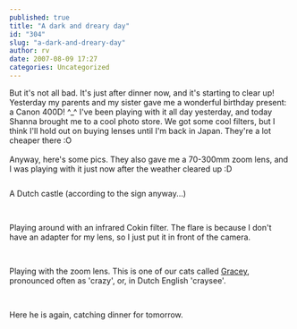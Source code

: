 ```yaml
---
published: true
title: "A dark and dreary day"
id: "304"
slug: "a-dark-and-dreary-day"
author: rv
date: 2007-08-09 17:27
categories: Uncategorized
---
```

But it's not all bad. It's just after dinner now, and it's starting to clear up! Yesterday my parents and my sister gave me a wonderful birthday present: a Canon 400D! ^_^ I've been playing with it all day yesterday, and today Shanna brought me to a cool photo store. We got some cool filters, but I think I'll hold out on buying lenses until I'm back in Japan. They're a lot cheaper there :O<br /><br />Anyway, here's some pics. They also gave me a 70-300mm zoom lens, and I was playing with it just now after the weather cleared up :D<br /><br /><a href="http://bp3.blogger.com/_RIq3e2nKDHo/RrtPpXR52bI/AAAAAAAABUI/gL78viQg_Pw/s1600-h/IMG_0152.JPG"><img style="display:block;text-align:center;cursor:pointer;margin:0 auto 10px;" src="http://bp3.blogger.com/_RIq3e2nKDHo/RrtPpXR52bI/AAAAAAAABUI/gL78viQg_Pw/s400/IMG_0152.JPG" alt="" border="0" /></a>A Dutch castle (according to the sign anyway...)<br /><br /><br /><a href="http://bp0.blogger.com/_RIq3e2nKDHo/RrtPpnR52cI/AAAAAAAABUQ/Pe7-M6qn80w/s1600-h/IMG_0256.JPG"><img style="display:block;text-align:center;cursor:pointer;margin:0 auto 10px;" src="http://bp0.blogger.com/_RIq3e2nKDHo/RrtPpnR52cI/AAAAAAAABUQ/Pe7-M6qn80w/s400/IMG_0256.JPG" alt="" border="0" /></a>Playing around with an infrared Cokin filter. The flare is because I don't have an adapter for my lens, so I just put it in front of the camera.<br /><br /><br /><a href="http://bp1.blogger.com/_RIq3e2nKDHo/RrtPp3R52dI/AAAAAAAABUY/VrQ--lMZOyY/s1600-h/IMG_0272.JPG"><img style="display:block;text-align:center;cursor:pointer;margin:0 auto 10px;" src="http://bp1.blogger.com/_RIq3e2nKDHo/RrtPp3R52dI/AAAAAAAABUY/VrQ--lMZOyY/s400/IMG_0272.JPG" alt="" border="0" /></a>Playing with the zoom lens. This is one of our cats called <a href="http://heidemeisje.blogspot.com/2007/08/dombo_09.html">Gracey</a>, pronounced often as 'crazy', or, in Dutch English 'craysee'.<br /><br /><br /><a href="http://bp3.blogger.com/_RIq3e2nKDHo/RrtPqXR52eI/AAAAAAAABUg/R94n0ar5cTc/s1600-h/IMG_0312.JPG"><img style="display:block;text-align:center;cursor:pointer;margin:0 auto 10px;" src="http://bp3.blogger.com/_RIq3e2nKDHo/RrtPqXR52eI/AAAAAAAABUg/R94n0ar5cTc/s400/IMG_0312.JPG" alt="" border="0" /></a>Here he is again, catching dinner for tomorrow.